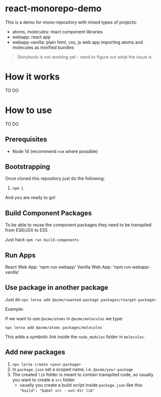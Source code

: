 # react-monorepo-demo
This is a demo for mono-repository with mixed types of projects:

- atoms, molecules: react component libraries
- webapp: react app
- webapp-vanilla: plain html, css, js web app importing atoms and molecules as minified bundles

> Storybook is not working yet - need to figure out what the issue is

# How it works

TO DO

# How to use

TO DO

## Prerequisites
 
- Node 14 (recommend `nvm` where possible)

## Bootstrapping

Once cloned this repository just do the following:

1. `npm i`
 
And you are ready to go!

## Build Component Packages

To be able to reuse the component packages they need to be transpiled from ES6/JSX to ES5

Just hack `npm run build-components` 

## Run Apps

React Web App: 'npm run webapp'
Vanilla Web App: 'npm run webapp-vanilla'

## Use package in another package

Just do `npx lerna add @acme/<wanted-package packages/<target-package>`

Example:

If we want to use `@acme/atoms` in `@acme/molecules` we type:

`npx lerna add @acme/atoms packages/molecules`

This adds a _symbolic link_ inside the `node_modules` folder in `molecules`.

## Add new packages

1. `npx lerna create <your-package>`
2. In `package.json` set a scoped name, i.e. `@acme/your-package`
3. The created `lib` folder is meant to contain transpiled code, so usually you want to create a `src` folder
    - usually you create a build script inside `package.json` like this:
     `"build": "babel src --out-dir lib"`


